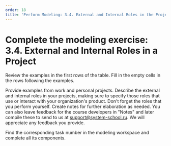 ```yaml
---
order: 18
title: 'Perform Modeling: 3.4. External and Internal Roles in the Project'
---
```


# Complete the modeling exercise: 3.4. External and Internal Roles in a Project

Review the examples in the first rows of the table. Fill in the empty cells in the rows following the examples.

Provide examples from work and personal projects. Describe the external and internal roles in your projects, making sure to specify those roles that use or interact with your organization's product. Don't forget the roles that you perform yourself. Create notes for further elaboration as needed. You can also leave feedback for the course developers in "Notes" and later compile these to send to us at support@system-school.ru. We will appreciate any feedback you provide.

Find the corresponding task number in the modeling workspace and complete all its components.